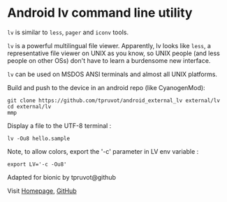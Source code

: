 Android lv command line utility
===============================

`lv` is similar to `less`, `pager` and `iconv` tools.

`lv` is a powerful multilingual file viewer. Apparently, lv looks like `less`, a representative file viewer on UNIX as you know, so UNIX people (and less people on other OSs) don't have to learn a burdensome new interface.

`lv` can be used on MSDOS ANSI terminals and almost all UNIX platforms.

Build and push to the device in an android repo (like CyanogenMod):

    git clone https://github.com/tpruvot/android_external_lv external/lv
    cd external/lv
    mmp

Display a file to the UTF-8 terminal :

    lv -Ou8 hello.sample

Note, to allow colors, export the '-c' parameter in LV env variable :

    export LV='-c -Ou8'

Adapted for bionic by tpruvot@github

Visit [Homepage](http://www.ff.iij4u.or.jp/~nrt/), [GitHub](https://github.com/tpruvot/android_external_lv)

